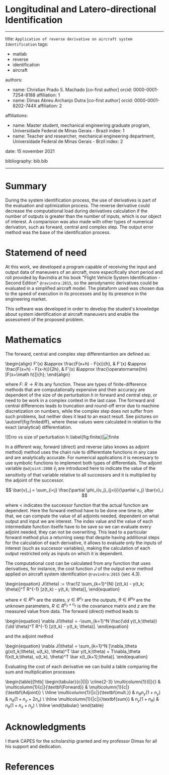 # Longitudinal and Latero-directional Identification
---
title: `Application of reverse derivative on aircraft system Identification`
tags:
  - matlab
  - reverse
  - identification
  - aircraft

authors:
  - name: Christian Prado S. Machado [co-first author] 
    orcid: 0000-0001-7254-8188
    affiliation: 1
  - name: Dimas Abreu Archanjo Dutra [co-first author]
    orcid: 0000-0001-8202-744X
    affiliation: 2

affiliations:
   - name: Master student, mechanical engineering graduate program, Universidade Federal de Minas Gerais - Brazil
     index: 1
   - name: Teacher and researcher, mechanical engineering department, Universidade Federal de Minas Gerais - Brzil
     index: 2
 
date: 15 november 2021

bibliography: bib.bib

---

# Summary

During the system identification process, the use of derivatives is part of the evaluation and optimization process. The reverse derivative could decrease the computational load during derivatives calculation if the number of outputs is greater than the number of inputs, which is our object of interest. A comparision was also made with other types of numerical derivation, such as forward, central and complex step. The output error method was the base of the identification process. 

# Statemend of need

At this work, we developed a program capable of receiving the input and output data of maneuvers of an aircraft, more especifically short period and roll provided by Ravindra at his book "Flight Vehicle System Identification - Second Edition" `@ravindra:2015`, so the aerodynamic derivatives could be evaluated in a simplified aircraft model. The plataform used was chosen dua to the speed of execution in its processes and by its presence in the engineering market. 

This software was developed in order to develop the student's knowledge about system identification at aircraft maneuvers and enable the assessment of the proposed problem. 

# Mathematics

The forward, central and complex step differentiantion are defined as:

\begin{align}
    F'(x) &\approx \frac{F(x+h) - F(x)}{h},
    &
    F'(x) &\approx \frac{F(x+h) - F(x-h)}{2h},
    &
    F'(x) &\approx
    \frac{\operatorname{Im}[F(x+\imath h)]}{h};
\end{align}

where  $F:~R \to R$ its any function. These are types of finite-difference methods that are computationally expensive and their accuracy are dependent of the size of de perturbation $h$ in forward and central step, or need to be work in a complex context in the last case. The forrward and central differences leads to truncation and round-off error due to machine  discretization on numbers, while the complex step does not suffer from such problems, but neither does it lead to an exact result. See pictures on \autoref{fig:finitediff}, where these values were calculated in relation to the exact (analytical) differentiation.

![Erro vs size of perturbation h.\label{fig:finite}]![finite](https://user-images.githubusercontent.com/52748683/142127193-3601f748-6a69-4780-8cff-e46eff70b1e2.png)


In a different way, forward (direct) and reverse (also knows as adjoint method) method uses the chain rule to differentiate functions in any case and are analytically accurate. For numerical applications it is necessary to use symbolic functions to implement both types of differentials. The adjoint variable `@adjoint:2008` $\bar{v}_ i$ are introduced here to indicate the value of the sensitivity of that variable relative to all successors and it is multiplied by the adjoint of the successor.

$$
\bar{v}_j = \sum_{i<j} \frac{\partial \phi_i(v_j)_{j<i}}{\partial v_j} \bar{v}_i
$$

where $<$ indicates the successor function that the actual function are dependent. Here the forward method have to be done one time to, after that, we can compute the value of all adjoints needed, dependent on what output and input we are interest. The index value and the value of each intermediate function itselfe have to be save so we can evaluate every adjoint needed, they can not be overwriting. This lead to a particular forward method plus a returning swep that despite having additional steps for the calculation of each derivative, it allows to evaluate only the inputs of interest (such as successor variables), making the calculation of each output restricted only as inputs on which it is dependent.  

The computational cost can be calculated from any function that uses derivatives, for instance, the cost function $J$  of the output error method applied on aircraft system identification `@ravindra:2015` (sec 4.3). 

\begin{equation}
    J(\theta) := \frac12 \sum_{k=1}^{N} [z(t_k) - y(t_k; \theta)]^T R^{-1} [z(t_k) - y(t_k; \theta)],
\end{equation}

 where $x\in R^{n_x}$ are the states, $y\in R^{n_y}$ are the outputs, $\theta\in R^{n_\theta}$ are the unknown parameters, $R\in R^{n_y\times n_y}$ is the covariance matrix  and $z$ are the measured value from data. The forward (direct) method leads to 
 
 \begin{equation}
 \nabla J(\theta) = -\sum_{k=1}^N \frac{\dd y(t_k;\theta)}{\dd \theta}^T R^{-1} [z(t_k) - y(t_k; \theta)].
 \end{equation}
 
 and the adjoint method 
 
\begin{equation}
 \nabla J(\theta) = \sum_{k=1}^N [\nabla_\theta g(x(t_k;\theta), u(t_k), \theta)^T \bar y(t_k;\theta) + T\nabla_\theta f(x(t_k;\theta), u(t_k), \theta)^T \bar x(t_{k+1};\theta)].
\end{equation}

Evaluating the cost of each derivative we can build a table comparing the sum and multiplication processes

\begin{table}[!htb]
\begin{tabular}{c|l|l|}
\cline{2-3}
\multicolumn{1}{l|}{}                & \multicolumn{1}{c|}{\textbf{Forward}} & \multicolumn{1}{c|}{\textbf{Adjoint}} \\ \hline
\multicolumn{1}{|c|}{\textbf{mult.}} & $n_{\theta} n_y (1 + n_y)$            & $n_{\theta}(1 + n_y + 2n_x)$          \\ \hline
\multicolumn{1}{|c|}{\textbf{sum}}   & $n_y(1 + n_{\theta})$                 & $n_{\theta}(1 + n_x + n_y)$           \\ \hline
\end{tabular}
\end{table}

# Acknowledgments

I thank CAPES for the scholarship granted and my professor Dimas for all his support and dedication. 

# References

